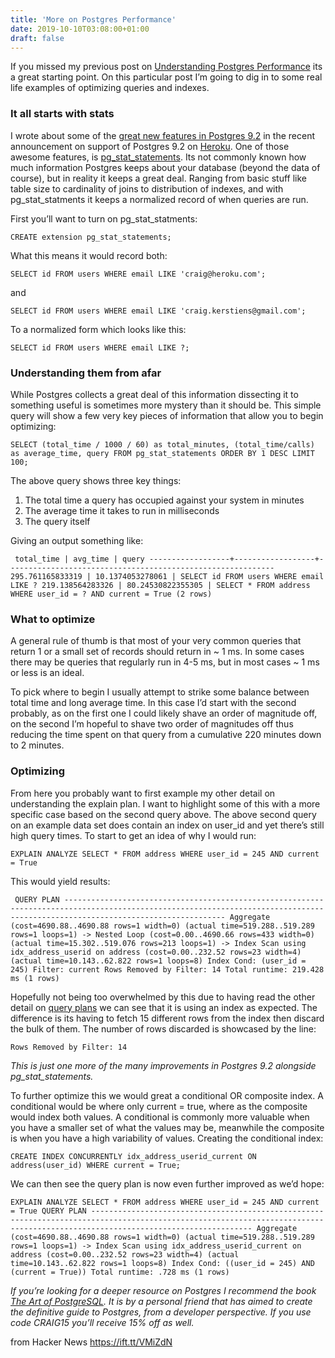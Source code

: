 ```yaml
---
title: 'More on Postgres Performance'
date: 2019-10-10T03:08:00+01:00
draft: false
---
```


If you missed my previous post on [Understanding Postgres Performance](http://www.craigkerstiens.com/2012/10/01/understanding-postgres-performance/) its a great starting point. On this particular post I’m going to dig in to some real life examples of optimizing queries and indexes.

### It all starts with stats

I wrote about some of the [great new features in Postgres 9.2](https://postgres.heroku.com/blog/past/2012/12/6/postgres_92_now_available/) in the recent announcement on support of Postgres 9.2 on [Heroku](https://www.heroku.com). One of those awesome features, is [pg\_stat\_statements](http://www.postgresql.org/docs/9.2/static/pgstatstatements.html). Its not commonly known how much information Postgres keeps about your database (beyond the data of course), but in reality it keeps a great deal. Ranging from basic stuff like table size to cardinality of joins to distribution of indexes, and with pg\_stat\_statments it keeps a normalized record of when queries are run.

First you’ll want to turn on pg\_stat\_statments:

```
CREATE extension pg_stat_statements; 
```

What this means it would record both:

```
SELECT id FROM users WHERE email LIKE 'craig@heroku.com'; 
```

and

```
SELECT id FROM users WHERE email LIKE 'craig.kerstiens@gmail.com'; 
```

To a normalized form which looks like this:

```
SELECT id FROM users WHERE email LIKE ?; 
```

### Understanding them from afar

While Postgres collects a great deal of this information dissecting it to something useful is sometimes more mystery than it should be. This simple query will show a few very key pieces of information that allow you to begin optimizing:

```
SELECT (total_time / 1000 / 60) as total_minutes, (total_time/calls) as average_time, query FROM pg_stat_statements ORDER BY 1 DESC LIMIT 100; 
```

The above query shows three key things:

1.  The total time a query has occupied against your system in minutes
2.  The average time it takes to run in milliseconds
3.  The query itself

Giving an output something like:

```
 total_time | avg_time | query ------------------+------------------+------------------------------------------------------------ 295.761165833319 | 10.1374053278061 | SELECT id FROM users WHERE email LIKE ? 219.138564283326 | 80.24530822355305 | SELECT * FROM address WHERE user_id = ? AND current = True (2 rows) 
```

### What to optimize

A general rule of thumb is that most of your very common queries that return 1 or a small set of records should return in ~ 1 ms. In some cases there may be queries that regularly run in 4-5 ms, but in most cases ~ 1 ms or less is an ideal.

To pick where to begin I usually attempt to strike some balance between total time and long average time. In this case I’d start with the second probably, as on the first one I could likely shave an order of magnitude off, on the second I’m hopeful to shave two order of magnitudes off thus reducing the time spent on that query from a cumulative 220 minutes down to 2 minutes.

### Optimizing

From here you probably want to first example my other detail on understanding the explain plan. I want to highlight some of this with a more specific case based on the second query above. The above second query on an example data set does contain an index on user\_id and yet there’s still high query times. To start to get an idea of why I would run:

```
EXPLAIN ANALYZE SELECT * FROM address WHERE user_id = 245 AND current = True 
```

This would yield results:

```
 QUERY PLAN -------------------------------------------------------------------------------------------------------------------------------------------------------------------------------- Aggregate (cost=4690.88..4690.88 rows=1 width=0) (actual time=519.288..519.289 rows=1 loops=1) -> Nested Loop (cost=0.00..4690.66 rows=433 width=0) (actual time=15.302..519.076 rows=213 loops=1) -> Index Scan using idx_address_userid on address (cost=0.00..232.52 rows=23 width=4) (actual time=10.143..62.822 rows=1 loops=8) Index Cond: (user_id = 245) Filter: current Rows Removed by Filter: 14 Total runtime: 219.428 ms (1 rows) 
```

Hopefully not being too overwhelmed by this due to having read the other detail on [query plans](http://www.craigkerstiens.com/2012/10/01/understanding-postgres-performance/) we can see that it is using an index as expected. The difference is its having to fetch 15 different rows from the index then discard the bulk of them. The number of rows discarded is showcased by the line:

```
Rows Removed by Filter: 14 
```

_This is just one more of the many improvements in Postgres 9.2 alongside pg\_stat\_statements._

To further optimize this we would great a conditional OR composite index. A conditional would be where only current = true, where as the composite would index both values. A conditional is commonly more valuable when you have a smaller set of what the values may be, meanwhile the composite is when you have a high variability of values. Creating the conditional index:

```
CREATE INDEX CONCURRENTLY idx_address_userid_current ON address(user_id) WHERE current = True; 
```

We can then see the query plan is now even further improved as we’d hope:

```
EXPLAIN ANALYZE SELECT * FROM address WHERE user_id = 245 AND current = True QUERY PLAN -------------------------------------------------------------------------------------------------------------------------------------------------------------------------------- Aggregate (cost=4690.88..4690.88 rows=1 width=0) (actual time=519.288..519.289 rows=1 loops=1) -> Index Scan using idx_address_userid_current on address (cost=0.00..232.52 rows=23 width=4) (actual time=10.143..62.822 rows=1 loops=8) Index Cond: ((user_id = 245) AND (current = True)) Total runtime: .728 ms (1 rows) 
```

_If you’re looking for a deeper resource on Postgres I recommend the book [The Art of PostgreSQL](https://theartofpostgresql.com/?affiliate=cek). It is by a personal friend that has aimed to create the definitive guide to Postgres, from a developer perspective. If you use code CRAIG15 you’ll receive 15% off as well._

  
  
from Hacker News https://ift.tt/VMiZdN